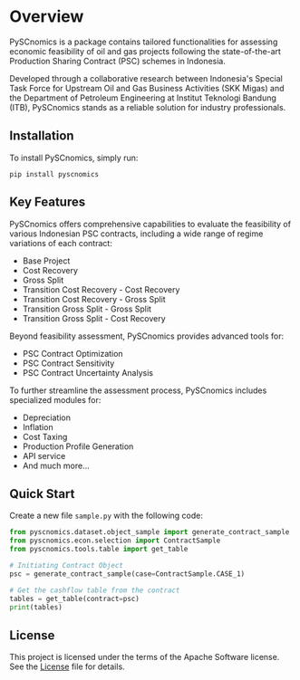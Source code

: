 # Overview

PySCnomics is a package contains tailored functionalities for assessing economic feasibility of oil and gas projects following the state-of-the-art Production Sharing Contract (PSC) schemes in Indonesia. 

Developed through a collaborative research between Indonesia's Special Task Force for Upstream Oil and Gas Business Activities (SKK Migas) and the Department of Petroleum Engineering at Institut Teknologi Bandung (ITB), PySCnomics stands as a reliable solution for industry professionals.


## Installation
To install PySCnomics, simply run:

`pip install pyscnomics`


## Key Features
PySCnomics offers comprehensive capabilities to evaluate the feasibility of various Indonesian PSC contracts, including a wide range of regime variations of each contract: 
- Base Project
- Cost Recovery
- Gross Split
- Transition Cost Recovery - Cost Recovery
- Transition Cost Recovery - Gross Split
- Transition Gross Split - Gross Split 
- Transition Gross Split - Cost Recovery

Beyond feasibility assessment, PySCnomics provides advanced tools for:
- PSC Contract Optimization
- PSC Contract Sensitivity
- PSC Contract Uncertainty Analysis

To further streamline the assessment process, PySCnomics includes specialized modules for:
- Depreciation
- Inflation
- Cost Taxing
- Production Profile Generation
- API service
- And much more...

## Quick Start
Create a new file `sample.py` with the following code:

```python
from pyscnomics.dataset.object_sample import generate_contract_sample
from pyscnomics.econ.selection import ContractSample
from pyscnomics.tools.table import get_table

# Initiating Contract Object
psc = generate_contract_sample(case=ContractSample.CASE_1)

# Get the cashflow table from the contract
tables = get_table(contract=psc)
print(tables)
```

## License
This project is licensed under the terms of the Apache Software license. See the [License](https://github.com/fajril/pyscnomics/blob/main/LICENSE) file for details.





